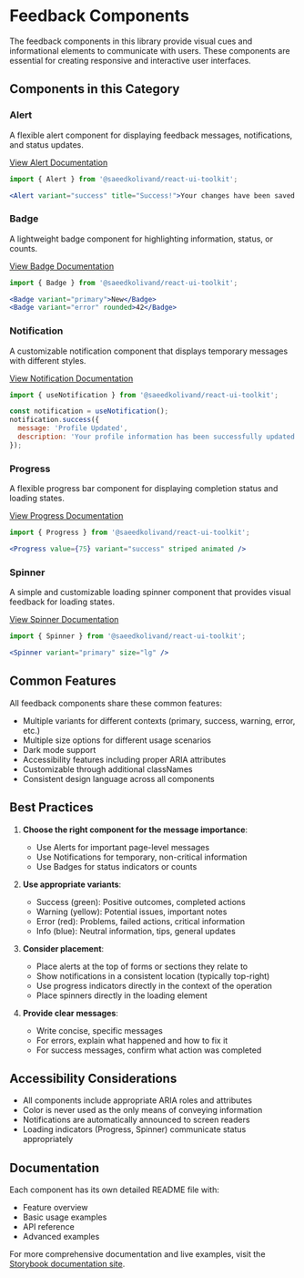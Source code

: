 # Feedback Components

The feedback components in this library provide visual cues and informational elements to communicate with users. These components are essential for creating responsive and interactive user interfaces.

## Components in this Category

### Alert

A flexible alert component for displaying feedback messages, notifications, and status updates.

[View Alert Documentation](./Alert/README.md)

```jsx
import { Alert } from '@saeedkolivand/react-ui-toolkit';

<Alert variant="success" title="Success!">Your changes have been saved successfully.</Alert>
```

### Badge

A lightweight badge component for highlighting information, status, or counts.

[View Badge Documentation](./Badge/README.md)

```jsx
import { Badge } from '@saeedkolivand/react-ui-toolkit';

<Badge variant="primary">New</Badge>
<Badge variant="error" rounded>42</Badge>
```

### Notification

A customizable notification component that displays temporary messages with different styles.

[View Notification Documentation](./Notification/README.md)

```jsx
import { useNotification } from '@saeedkolivand/react-ui-toolkit';

const notification = useNotification();
notification.success({
  message: 'Profile Updated',
  description: 'Your profile information has been successfully updated.'
});
```

### Progress

A flexible progress bar component for displaying completion status and loading states.

[View Progress Documentation](./Progress/README.md)

```jsx
import { Progress } from '@saeedkolivand/react-ui-toolkit';

<Progress value={75} variant="success" striped animated />
```

### Spinner

A simple and customizable loading spinner component that provides visual feedback for loading states.

[View Spinner Documentation](./Spinner/README.md)

```jsx
import { Spinner } from '@saeedkolivand/react-ui-toolkit';

<Spinner variant="primary" size="lg" />
```

## Common Features

All feedback components share these common features:

- Multiple variants for different contexts (primary, success, warning, error, etc.)
- Multiple size options for different usage scenarios
- Dark mode support
- Accessibility features including proper ARIA attributes
- Customizable through additional classNames
- Consistent design language across all components

## Best Practices

1. **Choose the right component for the message importance**:
   - Use Alerts for important page-level messages
   - Use Notifications for temporary, non-critical information
   - Use Badges for status indicators or counts

2. **Use appropriate variants**:
   - Success (green): Positive outcomes, completed actions
   - Warning (yellow): Potential issues, important notes
   - Error (red): Problems, failed actions, critical information
   - Info (blue): Neutral information, tips, general updates

3. **Consider placement**:
   - Place alerts at the top of forms or sections they relate to
   - Show notifications in a consistent location (typically top-right)
   - Use progress indicators directly in the context of the operation
   - Place spinners directly in the loading element

4. **Provide clear messages**:
   - Write concise, specific messages
   - For errors, explain what happened and how to fix it
   - For success messages, confirm what action was completed

## Accessibility Considerations

- All components include appropriate ARIA roles and attributes
- Color is never used as the only means of conveying information
- Notifications are automatically announced to screen readers
- Loading indicators (Progress, Spinner) communicate status appropriately

## Documentation

Each component has its own detailed README file with:

- Feature overview
- Basic usage examples
- API reference
- Advanced examples

For more comprehensive documentation and live examples, visit the [Storybook documentation site](https://saeedkolivand.github.io/react-ui-toolkit).
